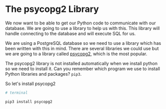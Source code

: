 # The psycopg2 Library

We now want to be able to get our Python code to communicate with our database. We are going to use a library to help us with this. This library will handle connecting to the database and will execute SQL for us.

We are using a PostgreSQL database so we need to use a library which has been written with this in mind. There are several libraries we could use but we are going to a library called [psycopg2](https://pypi.org/project/psycopg2/), which is the most popular. 

The psycopg2 library is not installed automatically when we install python so we need to install it. Can you remember which program we use to install Python libraries and packages? `pip3`.

So let's install psycopg2

```bash
# terminal

pip3 install psycopg2
```